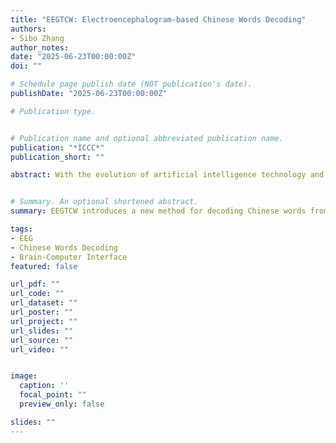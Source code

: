 ```yaml
---
title: "EEGTCW: Electroencephalogram-based Chinese Words Decoding"
authors:
- Sibo Zhang
author_notes:
date: "2025-06-23T00:00:00Z"
doi: ""

# Schedule page publish date (NOT publication's date).
publishDate: "2025-06-23T00:00:00Z"

# Publication type.


# Publication name and optional abbreviated publication name.
publication: "*ICCC*"
publication_short: ""

abstract: With the evolution of artificial intelligence technology and the exploration of brain science, more and more researchers are committed to the decoding of brain signals, and the application of brain-computer interface(BCI) is constantly updated. Electroencephalogram(EEG) signals are non-invasive signals that have attracted increasing attention due to their non-transplantability and high temporal resolution. This paper focuses on the decoding of EEG signals to Chinese words, and proposes a novel framework, EEGTCW, which is based on the BiGRU-Attention-CNN classification model and data augmentation method to decode EEG signals into categories corresponding to Chinese words on a self-built dataset. The classification accuracy reaches 0.88, while exploring the gener-alization performance of the model under different batches of a single subject and generalization performance across subjects. It has certain reference value for the improvement of BCI assistant system for speech disorder people.


# Summary. An optional shortened abstract.
summary: EEGTCW introduces a new method for decoding Chinese words from EEG signals, enhancing brain-computer interface technologies.

tags:
- EEG
- Chinese Words Decoding
- Brain-Computer Interface
featured: false

url_pdf: ""
url_code: ""
url_dataset: ""
url_poster: ""
url_project: ""
url_slides: ""
url_source: ""
url_video: ""


image:
  caption: ''
  focal_point: ""
  preview_only: false

slides: ""
---
```

